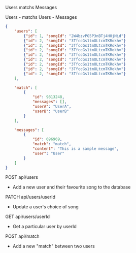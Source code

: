 Users
matchs
Messages

Users - matchs
Users - Messages



```json
{
    "users": [
        {"id": 1, "songId": "2W4bzvPG5P3nBTj4H0jNid"}
        {"id": 2, "songId": "3TfccGs1tmOLtcmTKRokhv"}
        {"id": 2, "songId": "3TfccGs1tmOLtcmTKRokhv"}
        {"id": 2, "songId": "3TfccGs1tmOLtcmTKRokhv"}
        {"id": 2, "songId": "3TfccGs1tmOLtcmTKRokhv"}
        {"id": 2, "songId": "3TfccGs1tmOLtcmTKRokhv"}
        {"id": 2, "songId": "3TfccGs1tmOLtcmTKRokhv"}
        {"id": 2, "songId": "3TfccGs1tmOLtcmTKRokhv"}
        {"id": 2, "songId": "3TfccGs1tmOLtcmTKRokhv"}
    ],

    "match": [
        {
            "id": 9813248,
            "messages": [],
            "userA": "UserA",
            "userB": "UserB"
        }
    ],

    "messages": [
        {
            "id": 696969,
            "match": "match",
            "content": "This is a sample message",
            "user": "User"
        }
    ]
}
```

POST api/users
- Add a new user and their favourite song to the database

PATCH api/users/userId
- Update a user's choice of song 

GET api/users/userId
- Get a particular user by userId

POST api/match
- Add a new "match" between two users







